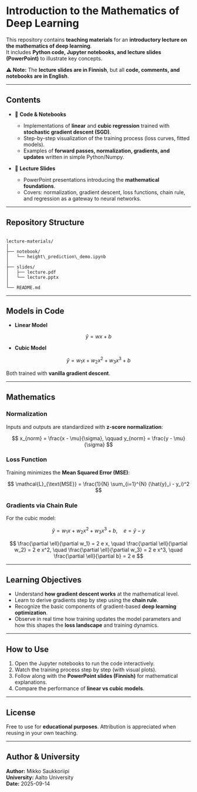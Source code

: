 # Introduction to the Mathematics of Deep Learning

This repository contains **teaching materials** for an **introductory lecture on the mathematics of deep learning**.  
It includes **Python code, Jupyter notebooks, and lecture slides (PowerPoint)** to illustrate key concepts.

⚠️ **Note:** The **lecture slides are in Finnish**, but all **code, comments, and notebooks are in English**.

---

## Contents

* 📂 **Code & Notebooks**
  * Implementations of **linear** and **cubic regression** trained with **stochastic gradient descent (SGD)**.
  * Step-by-step visualization of the training process (loss curves, fitted models).
  * Examples of **forward passes, normalization, gradients, and updates** written in simple Python/Numpy.

* 📂 **Lecture Slides**
  * PowerPoint presentations introducing the **mathematical foundations**.
  * Covers: normalization, gradient descent, loss functions, chain rule, and regression as a gateway to neural networks.

---

## Repository Structure

```

lecture-materials/
│
├── notebook/
│   └── height\_prediction\_demo.ipynb
│
├── slides/
│   ├── lecture.pdf
│   └── lecture.pptx
│
└── README.md

```

---

## Models in Code

* **Linear Model**

$$
\hat{y} = w x + b
$$

* **Cubic Model**

$$
\hat{y} = w_1 x + w_2 x^2 + w_3 x^3 + b
$$

Both trained with **vanilla gradient descent**.

---

## Mathematics

### Normalization

Inputs and outputs are standardized with **z-score normalization**:

$$
x_{norm} = \frac{x - \mu}{\sigma}, \qquad y_{norm} = \frac{y - \mu}{\sigma}
$$

### Loss Function

Training minimizes the **Mean Squared Error (MSE)**:

$$
\mathcal{L}_{\text{MSE}} = \frac{1}{N} \sum_{i=1}^{N} (\hat{y}_i - y_i)^2
$$

### Gradients via Chain Rule

For the cubic model:

$$
\hat{y} = w_1 x + w_2 x^2 + w_3 x^3 + b, \quad e = \hat{y} - y
$$

$$
\frac{\partial \ell}{\partial w_1} = 2 e x, \quad
\frac{\partial \ell}{\partial w_2} = 2 e x^2, \quad
\frac{\partial \ell}{\partial w_3} = 2 e x^3, \quad
\frac{\partial \ell}{\partial b} = 2 e
$$

---

## Learning Objectives

* Understand **how gradient descent works** at the mathematical level.  
* Learn to derive gradients step by step using the **chain rule**.  
* Recognize the basic components of gradient-based **deep learning optimization**.  
* Observe in real time how training updates the model parameters and how this shapes the **loss landscape** and training dynamics.  

---

## How to Use

1. Open the Jupyter notebooks to run the code interactively.
2. Watch the training process step by step (with visual plots).
3. Follow along with the **PowerPoint slides (Finnish)** for mathematical explanations.
4. Compare the performance of **linear vs cubic models**.

---

## License

Free to use for **educational purposes**. Attribution is appreciated when reusing in your own teaching.

---

## Author & University

**Author:** Mikko Saukkoriipi  
**University:** Aalto University  
**Date:** 2025-09-14